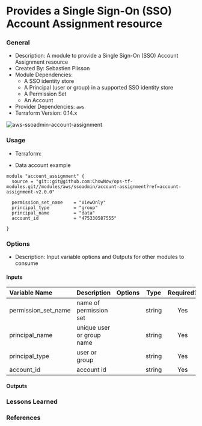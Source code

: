 # Provides a Single Sign-On (SSO) Account Assignment resource

### General

* Description: A module to provide a Single Sign-On (SSO) Account Assignment resource
* Created By: Sebastien Plisson
* Module Dependencies:
  * A SSO identity store
  * A Principal (user or group) in a supported SSO identity store
  * A Permission Set
  * An Account
* Provider Dependencies: `aws`
* Terraform Version: 0.14.x

![aws-ssoadmin-account-assignment](https://github.com/ChowNow/ops-tf-modules/workflows/aws-ssoadmin-account-assignment/badge.svg)

### Usage

* Terraform:

* Data account example
```hcl
module "account_assignment" {
  source = "git::git@github.com:ChowNow/ops-tf-modules.git//modules/aws/ssoadmin/account-assignment?ref=account-assignment-v2.0.0"

  permission_set_name    = "ViewOnly"
  principal_type         = "group"
  principal_name         = "data"
  account_id             = "475330587555" 

}
```


### Options

* Description: Input variable options and Outputs for other modules to consume

#### Inputs

| Variable Name | Description                   | Options                     | Type   | Required? | Notes |
| :------------ | :---------------------------  | :-------------------------- | :----: | :-------: | :---- |
| permission_set_name | name of permission set    |                        | string |  Yes      |       |
| principal_name      | unique user or group name |                        | string |  Yes      | N/A   |
| principal_type      | user or group             |                        | string |  Yes      | N/A   |
| account_id          | account id                |                        | string |  Yes      | N/A   |

#### Outputs


### Lessons Learned

### References
